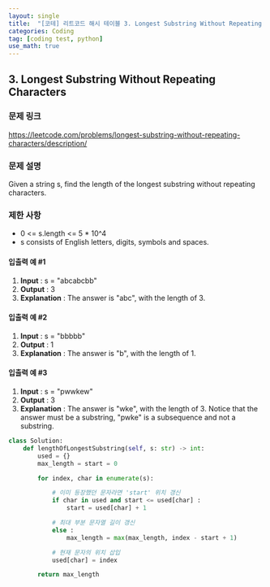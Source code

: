 ```yaml
---
layout: single
title:  "[코테] 리트코드 해시 테이블 3. Longest Substring Without Repeating Characters"
categories: Coding
tag: [coding test, python]
use_math: true
---
```


## 3. Longest Substring Without Repeating Characters
### 문제 링크
<https://leetcode.com/problems/longest-substring-without-repeating-characters/description/>

### 문제 설명
Given a string s, find the length of the longest substring without repeating characters.

### 제한 사항
- 0 <= s.length <= 5 * 10^4
- s consists of English letters, digits, symbols and spaces.

#### 입출력 예 #1 
1. **Input** : s = "abcabcbb"
2. **Output** : 3
3. **Explanation** : The answer is "abc", with the length of 3.

#### 입출력 예 #2
1. **Input** : s = "bbbbb"
2. **Output** : 1
3. **Explanation** : The answer is "b", with the length of 1.

#### 입출력 예 #3
1. **Input** : s = "pwwkew"
2. **Output** : 3
3. **Explanation** : The answer is "wke", with the length of 3. Notice that the answer must be a substring, "pwke" is a subsequence and not a substring.


```python
class Solution:
    def lengthOfLongestSubstring(self, s: str) -> int:
        used = {}
        max_length = start = 0

        for index, char in enumerate(s):

            # 이미 등장했던 문자라면 'start' 위치 갱신
            if char in used and start <= used[char] :
                start = used[char] + 1

            # 최대 부분 문자열 길이 갱신
            else :
                max_length = max(max_length, index - start + 1)

            # 현재 문자의 위치 삽입
            used[char] = index

        return max_length
```
